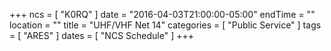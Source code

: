 +++
ncs = [ "K0RQ" ]
date = "2016-04-03T21:00:00-05:00"
endTime = ""
location = ""
title = "UHF/VHF Net 14"
categories = [ "Public Service" ]
tags = [ "ARES" ]
dates = [ "NCS Schedule" ]
+++
